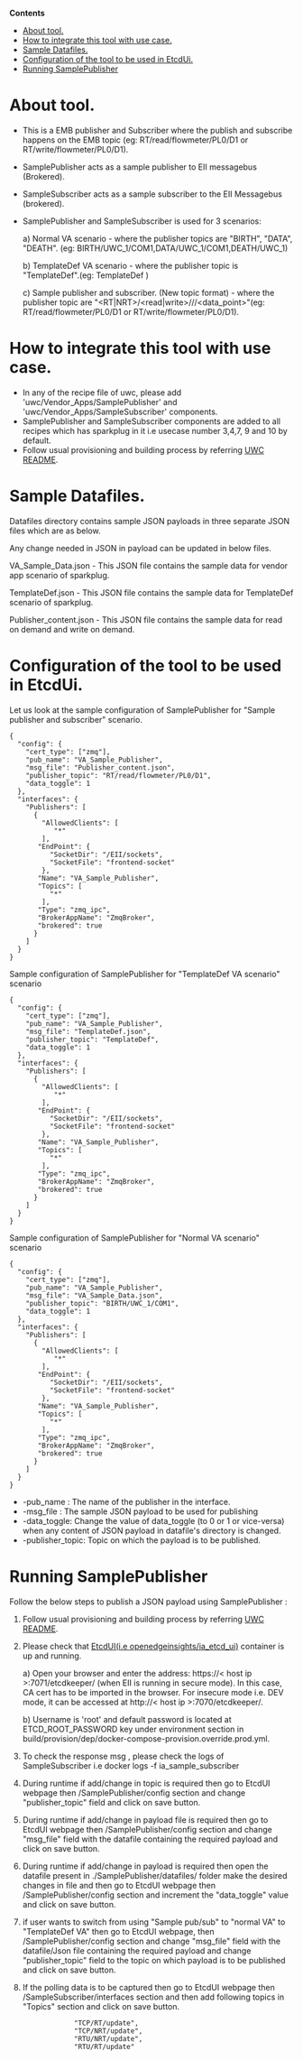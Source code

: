 **Contents**

- [About tool.](#about-tool)
- [How to integrate this tool with use case.](#how-to-integrate-this-tool-with-use-case)
- [Sample Datafiles.](#sample-datafiles)
- [Configuration of the tool to be used in EtcdUi.](#configuration-of-the-tool-to-be-used-in-etcdui)
- [Running SamplePublisher](#running-SamplePublisher)

# About tool.
- This is a EMB publisher and Subscriber where the publish and subscribe happens on the EMB topic (eg: RT/read/flowmeter/PL0/D1 or RT/write/flowmeter/PL0/D1).
- SamplePublisher acts as a sample publisher to EII messagebus (Brokered).
- SampleSubscriber acts as a sample subscriber to the EII Messagebus (brokered).
- SamplePublisher and SampleSubscriber is used for 3 scenarios:

   a) Normal VA scenario - where the publisher topics are "BIRTH", "DATA", "DEATH". (eg: BIRTH/UWC_1/COM1,DATA/UWC_1/COM1,DEATH/UWC_1)

   b) TemplateDef VA scenario - where the publisher topic is "TemplateDef".(eg: TemplateDef )

   c) Sample publisher and subscriber. (New topic format) - where the publisher topic are "<RT|NRT>/<read|write>/<device>/<wellhead>/<data_point>"(eg: RT/read/flowmeter/PL0/D1 or RT/write/flowmeter/PL0/D1).

# How to integrate this tool with use case.
- In any of the recipe file of uwc, please add 'uwc/Vendor_Apps/SamplePublisher' and 'uwc/Vendor_Apps/SampleSubscriber' components.
- SamplePublisher and SampleSubscriber components are added to all recipes which has sparkplug in it i.e usecase number 3,4,7, 9 and 10 by default.
- Follow usual provisioning and building process by referring [UWC README](../README.md).

# Sample Datafiles.
Datafiles directory contains sample JSON payloads in three separate JSON files which are as below.

Any change needed in JSON in payload can be updated in below files.

VA_Sample_Data.json - This JSON file contains the sample data for vendor app scenario of sparkplug.

TemplateDef.json - This JSON file contains the sample data for TemplateDef scenario of sparkplug.

Publisher_content.json - This JSON file contains the sample data for read on demand and write on demand.

# Configuration of the tool to be used in EtcdUi.
Let us look at the sample configuration of SamplePublisher for "Sample publisher and subscriber" scenario.
```
{
  "config": {
    "cert_type": ["zmq"],
    "pub_name": "VA_Sample_Publisher",
    "msg_file": "Publisher_content.json",
    "publisher_topic": "RT/read/flowmeter/PL0/D1",
    "data_toggle": 1
  },
  "interfaces": {
    "Publishers": [
      {
        "AllowedClients": [
           "*"
        ],
       "EndPoint": {
          "SocketDir": "/EII/sockets",
          "SocketFile": "frontend-socket"
        },
       "Name": "VA_Sample_Publisher",
       "Topics": [
          "*"
        ],
       "Type": "zmq_ipc",
       "BrokerAppName": "ZmqBroker",
       "brokered": true
      }
    ]
  }
}

```
Sample configuration of SamplePublisher for "TemplateDef VA scenario" scenario
```
{
  "config": {
    "cert_type": ["zmq"],
    "pub_name": "VA_Sample_Publisher",
    "msg_file": "TemplateDef.json",
    "publisher_topic": "TemplateDef",
    "data_toggle": 1
  },
  "interfaces": {
    "Publishers": [
      {
        "AllowedClients": [
           "*"
        ],
       "EndPoint": {
          "SocketDir": "/EII/sockets",
          "SocketFile": "frontend-socket"
        },
       "Name": "VA_Sample_Publisher",
       "Topics": [
          "*"
        ],
       "Type": "zmq_ipc",
       "BrokerAppName": "ZmqBroker",
       "brokered": true
      }
    ]
  }
}

```

Sample configuration of SamplePublisher for "Normal VA scenario" scenario
```
{
  "config": {
    "cert_type": ["zmq"],
    "pub_name": "VA_Sample_Publisher",
    "msg_file": "VA_Sample_Data.json",
    "publisher_topic": "BIRTH/UWC_1/COM1",
    "data_toggle": 1
  },
  "interfaces": {
    "Publishers": [
      {
        "AllowedClients": [
           "*"
        ],
       "EndPoint": {
          "SocketDir": "/EII/sockets",
          "SocketFile": "frontend-socket"
        },
       "Name": "VA_Sample_Publisher",
       "Topics": [
          "*"
        ],
       "Type": "zmq_ipc",
       "BrokerAppName": "ZmqBroker",
       "brokered": true
      }
    ]
  }
}

```

- -pub_name : The name of the publisher in the interface.
- -msg_file : The sample JSON payload to be used for publishing
- -data_toggle: Change the value of data_toggle (to 0 or 1 or vice-versa) when any content of JSON payload in datafile's directory is changed.
- -publisher_topic: Topic on which the payload is to be published.

# Running SamplePublisher 

Follow the below steps to publish a JSON payload using SamplePublisher :

1) Follow usual provisioning and building process by referring [UWC README](../README.md).

2) Please check that [EtcdUI(i.e openedgeinsights/ia_etcd_ui)](../../EtcdUI/README.md) container is up and running.

     a) Open your browser and enter the address: https://< host ip >:7071/etcdkeeper/ (when EII is running in secure mode). In this case, CA cert has to be imported in the browser. For insecure mode i.e. DEV mode, it can be accessed at http://< host ip >:7070/etcdkeeper/.

     b) Username is 'root' and default password is located at ETCD_ROOT_PASSWORD key under environment section in build/provision/dep/docker-compose-provision.override.prod.yml.

3) To check the response msg , please check the logs of SampleSubscriber i.e docker logs -f ia_sample_subscriber

4) During runtime if add/change in topic is required then go to EtcdUI webpage then /SamplePublisher/config section and change "publisher_topic" field and click on save button.

5) During runtime if add/change in payload file is required then go to EtcdUI webpage then /SamplePublisher/config section and change "msg_file" field with the datafile containing the required payload and click on save button.

6) During runtime if add/change in payload is required then open the datafile present in ./SamplePublisher/datafiles/  folder make the desired changes in file and then go to EtcdUI webpage then /SamplePublisher/config section and increment the "data_toggle" value and click on save button.

7) if user wants to switch from using "Sample pub/sub" to "normal VA" to "TemplateDef VA" then go to EtcdUI webpage, then /SamplePublisher/config section and change "msg_file" field with the datafile/Json file containing the required payload and change "publisher_topic" field to the topic on which payload is to be published and click on save button.

8) If the polling data is to be captured then go to EtcdUI webpage then /SampleSubscriber/interfaces section and then add following topics in "Topics" section and click on save button.
```
                "TCP/RT/update",
                "TCP/NRT/update",
                "RTU/NRT/update",
                "RTU/RT/update"
```






